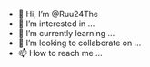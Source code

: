 - 👋 Hi, I’m @Ruu24The
- 👀 I’m interested in ...
- 🌱 I’m currently learning ...
- 💞️ I’m looking to collaborate on ...
- 📫 How to reach me ...

<!---
Ruu24The/Ruu24The is a ✨ special ✨ repository because its `README.md` (this file) appears on your GitHub profile.
You can click the Preview link to take a look at your changes.
--->
